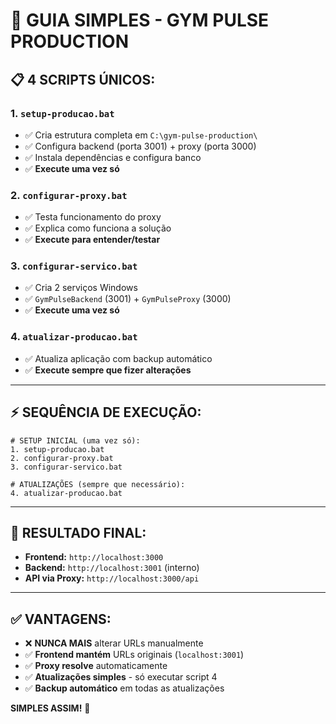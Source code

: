 # 🚀 GUIA SIMPLES - GYM PULSE PRODUCTION

## 📋 **4 SCRIPTS ÚNICOS:**

### **1. `setup-producao.bat`**
- ✅ Cria estrutura completa em `C:\gym-pulse-production\`
- ✅ Configura backend (porta 3001) + proxy (porta 3000)  
- ✅ Instala dependências e configura banco
- ✅ **Execute uma vez só**

### **2. `configurar-proxy.bat`**
- ✅ Testa funcionamento do proxy
- ✅ Explica como funciona a solução
- ✅ **Execute para entender/testar**

### **3. `configurar-servico.bat`**
- ✅ Cria 2 serviços Windows
- ✅ `GymPulseBackend` (3001) + `GymPulseProxy` (3000)
- ✅ **Execute uma vez só**

### **4. `atualizar-producao.bat`**
- ✅ Atualiza aplicação com backup automático
- ✅ **Execute sempre que fizer alterações**

---

## ⚡ **SEQUÊNCIA DE EXECUÇÃO:**

```batch
# SETUP INICIAL (uma vez só):
1. setup-producao.bat
2. configurar-proxy.bat  
3. configurar-servico.bat

# ATUALIZAÇÕES (sempre que necessário):
4. atualizar-producao.bat
```

---

## 🎯 **RESULTADO FINAL:**

- **Frontend:** `http://localhost:3000`
- **Backend:** `http://localhost:3001` (interno)
- **API via Proxy:** `http://localhost:3000/api`

---

## ✅ **VANTAGENS:**

- ❌ **NUNCA MAIS** alterar URLs manualmente
- ✅ **Frontend mantém** URLs originais (`localhost:3001`)
- ✅ **Proxy resolve** automaticamente  
- ✅ **Atualizações simples** - só executar script 4
- ✅ **Backup automático** em todas as atualizações

**SIMPLES ASSIM!** 🎉
